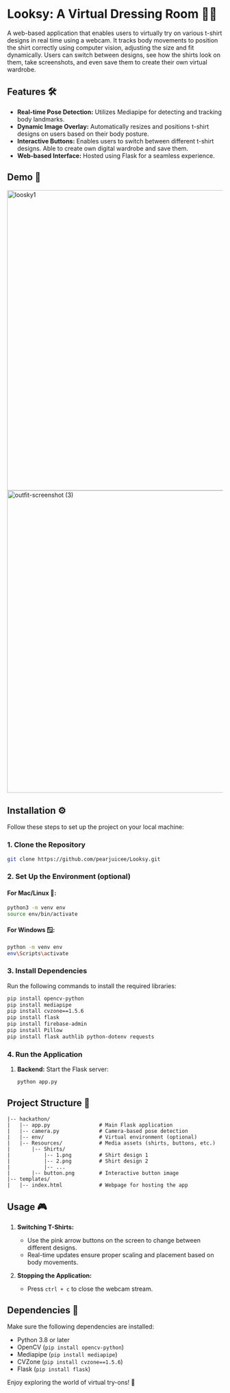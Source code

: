 # Looksy: A Virtual Dressing Room 👚👕

A web-based application that enables users to virtually try on various t-shirt designs in real time using a webcam. It tracks body movements to position the shirt correctly using computer vision, adjusting the size and fit dynamically. Users can switch between designs, see how the shirts look on them, take screenshots, and even save them to create their own virtual wardrobe.

## Features 🛠️

- **Real-time Pose Detection:** Utilizes Mediapipe for detecting and tracking body landmarks.
- **Dynamic Image Overlay:** Automatically resizes and positions t-shirt designs on users based on their body posture.
- **Interactive Buttons:** Enables users to switch between different t-shirt designs. Able to create own digital wardrobe and save them.
- **Web-based Interface:** Hosted using Flask for a seamless experience.

## Demo 🎥
<img src="https://github.com/user-attachments/assets/fab4de56-5030-486c-8501-95cab9e1b6c2" alt="loosky1" width="700"/>
<img src="https://github.com/user-attachments/assets/d99334b9-b4c7-42eb-a2f6-8008144adc5b" alt="outfit-screenshot (3)" width="705"/>

## Installation ⚙️

Follow these steps to set up the project on your local machine:

### 1. Clone the Repository 
```bash
git clone https://github.com/pearjuicee/Looksy.git
```

### 2. Set Up the Environment (optional) 
#### For Mac/Linux 🍎: 
```bash
python3 -m venv env
source env/bin/activate
```
#### For Windows 🪟:
```bash
python -m venv env
env\Scripts\activate
```

### 3. Install Dependencies 
Run the following commands to install the required libraries:
```bash
pip install opencv-python
pip install mediapipe
pip install cvzone==1.5.6
pip install flask
pip install firebase-admin
pip install Pillow
pip install flask authlib python-dotenv requests

```

### 4. Run the Application 
1. **Backend:**
   Start the Flask server:
   ```bash
   python app.py
   ```

## Project Structure 📂

```
|-- hackathon/
|   |-- app.py                # Main Flask application
|   |-- camera.py             # Camera-based pose detection
|   |-- env/                  # Virtual environment (optional)
|   |-- Resources/            # Media assets (shirts, buttons, etc.)
|       |-- Shirts/
|           |-- 1.png         # Shirt design 1
|           |-- 2.png         # Shirt design 2
|           |-- ...
|       |-- button.png        # Interactive button image
|-- templates/
|   |-- index.html            # Webpage for hosting the app
```

## Usage 🎮

1. **Switching T-Shirts:**
   - Use the pink arrow buttons on the screen to change between different designs.
   - Real-time updates ensure proper scaling and placement based on body movements.

2. **Stopping the Application:**
   - Press `ctrl + c` to close the webcam stream.

## Dependencies 🧩

Make sure the following dependencies are installed:
- Python 3.8 or later
- OpenCV (`pip install opencv-python`)
- Mediapipe (`pip install mediapipe`)
- CVZone (`pip install cvzone==1.5.6`)
- Flask (`pip install flask`)


Enjoy exploring the world of virtual try-ons! 🥳
